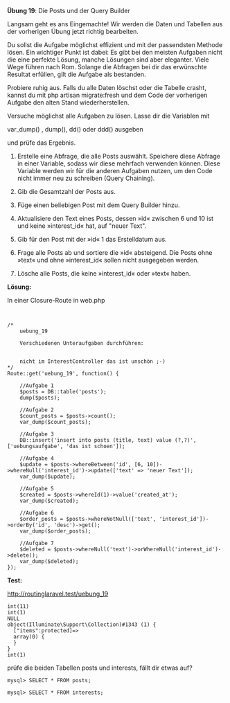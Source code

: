 
**Übung 19**: Die Posts und der Query Builder

Langsam geht es ans Eingemachte!
Wir werden die Daten und Tabellen aus der vorherigen Übung jetzt richtig bearbeiten.

Du sollst die Aufgabe möglichst effizient und mit der passendsten Methode lösen. Ein wichtiger Punkt ist dabei: 
Es gibt bei den meisten Aufgaben nicht die eine perfekte Lösung, manche Lösungen sind aber eleganter. Viele Wege führen nach Rom. Solange die Abfragen bei dir das erwünschte Resultat erfüllen, gilt die Aufgabe als bestanden. 

Probiere ruhig aus. Falls du alle Daten löschst oder die Tabelle crasht, kannst du mit php artisan migrate:fresh und dem Code der vorherigen Aufgabe den alten Stand wiederherstellen.

Versuche möglichst alle Aufgaben zu lösen. 
Lasse dir die Variablen mit 

var_dump() , 
dump(),
dd() oder 
ddd() ausgeben

und prüfe das Ergebnis.

1. Erstelle eine Abfrage, die alle Posts auswählt. Speichere diese Abfrage in einer Variable, sodass wir diese mehrfach verwenden können. Diese Variable werden wir für die anderen Aufgaben nutzen, um den Code nicht immer neu zu schreiben (Query Chaining).

2. Gib die Gesamtzahl der Posts aus.

3. Füge einen beliebigen Post mit dem Query Builder hinzu.

4. Aktualisiere den Text eines Posts, dessen »id« zwischen 6 und 10 ist und keine »interest_id« hat, auf "neuer Text".

5. Gib für den Post mit der »id« 1 das Erstelldatum aus.

6. Frage alle Posts ab und sortiere die »id« absteigend. Die Posts ohne »text« und ohne »interest_id« sollen nicht ausgegeben werden.

7. Lösche alle Posts, die keine »interest_id« oder »text« haben.

**Lösung:**

In einer Closure-Route in web.php

```


/* 
	uebung_19
	
	Verschiedenen Unteraufgaben durchführen:


	nicht im InterestController das ist unschön ;-)
*/
Route::get('uebung_19', function() {
	
	//Aufgabe 1
	$posts = DB::table('posts');
	dump($posts);

	//Aufgabe 2
	$count_posts = $posts->count();
	var_dump($count_posts);

	//Aufgabe 3
	DB::insert('insert into posts (title, text) value (?,?)', ['uebungsaufgabe', 'das ist schoen']);

	//Aufgabe 4
	$update = $posts->whereBetween('id', [6, 10])->whereNull('interest_id')->update(['text' => 'neuer Text']);
	var_dump($update);

	//Aufgabe 5
	$created = $posts->whereId(1)->value('created_at');
	var_dump($created);

	//Aufgabe 6
	$order_posts = $posts->whereNotNull(['text', 'interest_id'])->orderBy('id', 'desc')->get();
	var_dump($order_posts);

	//Aufgabe 7
	$deleted = $posts->whereNull('text')->orWhereNull('interest_id')->delete();
	var_dump($deleted);
});

```



**Test:**

http://routinglaravel.test/uebung_19

```
int(11)
int(1)
NULL
object(Illuminate\Support\Collection)#1343 (1) {
  ["items":protected]=>
  array(0) {
  }
}
int(1)

```
prüfe die beiden Tabellen posts und interests, fällt dir etwas auf?
```
mysql> SELECT * FROM posts;

mysql> SELECT * FROM interests;
```
